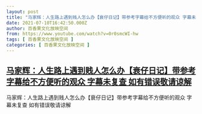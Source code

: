 ```yaml
---
layout: post
title: "马家辉：人生路上遇到贱人怎么办【衰仔日记】带参考字幕给不方便听的观众 字幕未复查 如有错误敬请谅解"
date: 2021-07-10T16:42:50.000Z
author: 百香果文化放映空间
from: https://www.youtube.com/watch?v=0r0smcWI-hw
tags: [ 百香果文化放映空间 ]
categories: [ 百香果文化放映空间 ]
---
```

<!--1625935370000-->
[马家辉：人生路上遇到贱人怎么办【衰仔日记】带参考字幕给不方便听的观众 字幕未复查 如有错误敬请谅解](https://www.youtube.com/watch?v=0r0smcWI-hw)
------

<div>
马家辉：人生路上遇到贱人怎么办【衰仔日记】带参考字幕给不方便听的观众 字幕未复查 如有错误敬请谅解
</div>
